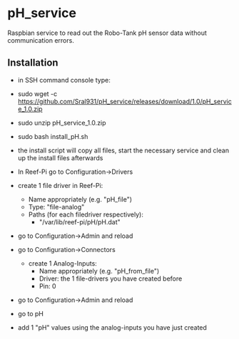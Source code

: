 # pH_service
Raspbian service to read out the Robo-Tank pH sensor data without communication errors.

## Installation

 - in SSH command console type:
 - sudo wget -c https://github.com/Sral931/pH_service/releases/download/1.0/pH_service_1.0.zip
 - sudo unzip pH_service_1.0.zip
 - sudo bash install_pH.sh
 
 - the install script will copy all files, start the necessary service and clean up the install files afterwards
 
 - In Reef-Pi go to Configuration->Drivers
 - create 1 file driver in Reef-Pi:
	- Name appropriately (e.g. "pH_file")
	- Type: "file-analog"
	- Paths (for each filedriver respectively):
		- "/var/lib/reef-pi/pH/pH.dat"
		
 - go to Configuration->Admin and reload
 - go to Configuration->Connectors
	- create 1 Analog-Inputs:
		- Name appropriately (e.g. "pH_from_file")
		- Driver: the 1 file-drivers you have created before
		- Pin: 0
 - go to Configuration->Admin and reload
 - go to pH
 - add 1 "pH" values using the analog-inputs you have just created